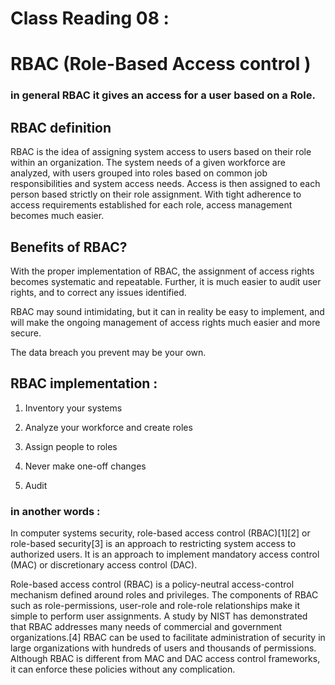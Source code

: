 # Class Reading 08 :
# RBAC (Role-Based Access control ) 

### in general RBAC it gives an access for a user based on a Role.

## RBAC definition
RBAC is the idea of assigning system access to users based on their role within an organization. The system needs of a given workforce are analyzed, with users grouped into roles based on common job responsibilities and system access needs. Access is then assigned to each person based strictly on their role assignment. With tight adherence to access requirements established for each role, access management becomes much easier.


## Benefits of RBAC?
With the proper implementation of RBAC, the assignment of access rights becomes systematic and repeatable. Further, it is much easier to audit user rights, and to correct any issues identified.

RBAC may sound intimidating, but it can in reality be easy to implement, and will make the ongoing management of access rights much easier and more secure.

The data breach you prevent may be your own.

## RBAC implementation :
1. Inventory your systems

2. Analyze your workforce and create roles

3. Assign people to roles

4. Never make one-off changes

5. Audit
### in another words :
In computer systems security, role-based access control (RBAC)[1][2] or role-based security[3] is an approach to restricting system access to authorized users. It is an approach to implement mandatory access control (MAC) or discretionary access control (DAC).

Role-based access control (RBAC) is a policy-neutral access-control mechanism defined around roles and privileges. The components of RBAC such as role-permissions, user-role and role-role relationships make it simple to perform user assignments. A study by NIST has demonstrated that RBAC addresses many needs of commercial and government organizations.[4] RBAC can be used to facilitate administration of security in large organizations with hundreds of users and thousands of permissions. Although RBAC is different from MAC and DAC access control frameworks, it can enforce these policies without any complication.

